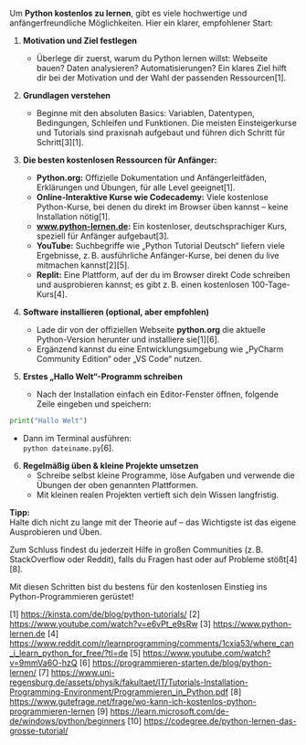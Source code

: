 Um **Python kostenlos zu lernen**, gibt es viele hochwertige und anfängerfreundliche Möglichkeiten. Hier ein klarer, empfohlener Start:

1. **Motivation und Ziel festlegen**
   - Überlege dir zuerst, warum du Python lernen willst: Webseite bauen? Daten analysieren? Automatisierungen? Ein klares Ziel hilft dir bei der Motivation und der Wahl der passenden Ressourcen[1].

2. **Grundlagen verstehen**
   - Beginne mit den absoluten Basics: Variablen, Datentypen, Bedingungen, Schleifen und Funktionen. Die meisten Einsteigerkurse und Tutorials sind praxisnah aufgebaut und führen dich Schritt für Schritt[3][1].

3. **Die besten kostenlosen Ressourcen für Anfänger:**  
   - **Python.org:** Offizielle Dokumentation und Anfängerleitfäden, Erklärungen und Übungen, für alle Level geeignet[1].
   - **Online-Interaktive Kurse wie Codecademy:** Viele kostenlose Python-Kurse, bei denen du direkt im Browser üben kannst – keine Installation nötig[1].
   - **www.python-lernen.de:** Ein kostenloser, deutschsprachiger Kurs, speziell für Anfänger aufgebaut[3].
   - **YouTube:** Suchbegriffe wie „Python Tutorial Deutsch“ liefern viele Ergebnisse, z. B. ausführliche Anfänger-Kurse, bei denen du live mitmachen kannst[2][5].
   - **Replit:** Eine Plattform, auf der du im Browser direkt Code schreiben und ausprobieren kannst; es gibt z. B. einen kostenlosen 100-Tage-Kurs[4].

4. **Software installieren (optional, aber empfohlen)**
   - Lade dir von der offiziellen Webseite **python.org** die aktuelle Python-Version herunter und installiere sie[1][6].
   - Ergänzend kannst du eine Entwicklungsumgebung wie „PyCharm Community Edition“ oder „VS Code“ nutzen.

5. **Erstes „Hallo Welt“-Programm schreiben**
   - Nach der Installation einfach ein Editor-Fenster öffnen, folgende Zeile eingeben und speichern:

```python
print("Hallo Welt")
```
   - Dann im Terminal ausführen:  
     `python dateiname.py`[6].

6. **Regelmäßig üben & kleine Projekte umsetzen**
   - Schreibe selbst kleine Programme, löse Aufgaben und verwende die Übungen der oben genannten Plattformen.
   - Mit kleinen realen Projekten vertieft sich dein Wissen langfristig.

**Tipp:**  
Halte dich nicht zu lange mit der Theorie auf – das Wichtigste ist das eigene Ausprobieren und Üben.

Zum Schluss findest du jederzeit Hilfe in großen Communities (z. B. StackOverflow oder Reddit), falls du Fragen hast oder auf Probleme stößt[4][8].

Mit diesen Schritten bist du bestens für den kostenlosen Einstieg ins Python-Programmieren gerüstet!

[1] https://kinsta.com/de/blog/python-tutorials/
[2] https://www.youtube.com/watch?v=e6vPt_e9sRw
[3] https://www.python-lernen.de
[4] https://www.reddit.com/r/learnprogramming/comments/1cxia53/where_can_i_learn_python_for_free/?tl=de
[5] https://www.youtube.com/watch?v=9mmVa6O-hzQ
[6] https://programmieren-starten.de/blog/python-lernen/
[7] https://www.uni-regensburg.de/assets/physik/fakultaet/IT/Tutorials-Installation-Programming-Environment/Programmieren_in_Python.pdf
[8] https://www.gutefrage.net/frage/wo-kann-ich-kostenlos-python-programmieren-lernen
[9] https://learn.microsoft.com/de-de/windows/python/beginners
[10] https://codegree.de/python-lernen-das-grosse-tutorial/
